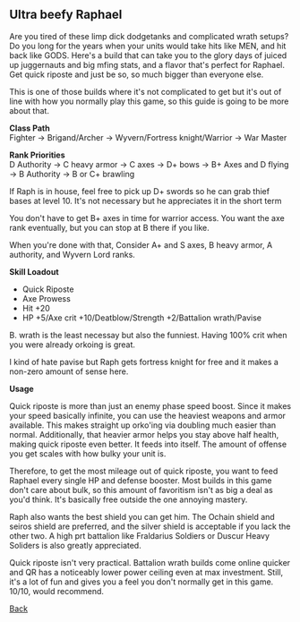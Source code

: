 ## Ultra beefy Raphael

Are you tired of these limp dick dodgetanks and complicated wrath setups? Do you 
long for the years when your units would take hits like MEN, and hit back like GODS.
Here's a build that can take you to the glory days of juiced up juggernauts and big 
mfing stats, and a flavor that's perfect for Raphael. Get quick riposte and just be
so, so much bigger than everyone else. 

This is one of those builds where it's not complicated to get but it's out of line 
with how you normally play this game, so this guide is going to be more about that.

__Class Path__ <br>
Fighter -> Brigand/Archer -> Wyvern/Fortress knight/Warrior -> War Master

__Rank Priorities__ <br>
D Authority -> C heavy armor -> C axes -> D+ bows -> B+ Axes and D flying -> 
B Authority -> B or C+ brawling

If Raph is in house, feel free to pick up D+ swords so he can grab thief bases at 
level 10. It's not necessary but he appreciates it in the short term

You don't have to get B+ axes in time for warrior access. You want the axe rank 
eventually, but you can stop at B there if you like. 

When you're done with that, Consider A+ and S axes, B heavy armor, A authority, and
Wyvern Lord ranks.

__Skill Loadout__
- Quick Riposte
- Axe Prowess
- Hit +20
- HP +5/Axe crit +10/Deatblow/Strength +2/Battalion wrath/Pavise

B. wrath is the least necessay but also the funniest. Having 100% crit when you were
already orkoing is great. 

I kind of hate pavise but Raph gets fortress knight for free and it makes a non-zero
amount of sense here.

__Usage__

Quick riposte is more than just an enemy phase speed boost. Since it makes your 
speed basically infinite, you can use the heaviest weapons and armor available. 
This makes straight up orko'ing via doubling much easier than normal. Additionally,
that heavier armor helps you stay above half health, making quick riposte even 
better. It feeds into itself. The amount of offense you get scales with how bulky 
your unit is.

Therefore, to get the most mileage out of quick riposte, you want to feed Raphael 
every single HP and defense booster. Most builds in this game don't care about 
bulk, so this amount of favoritism isn't as big a deal as you'd think. 
It's basically free outside the one annoying mastery.

Raph also wants the best shield you can get him. The Ochain shield and seiros shield
are preferred, and the silver shield is acceptable if you lack the other two. A high
prt battalion like Fraldarius Soldiers or Duscur Heavy Soliders is also greatly 
appreciated.

Quick riposte isn't very practical. Battalion wrath builds come online quicker and
QR has a noticeably lower power ceiling even at max investment. Still, it's a lot 
of fun and gives you a feel you don't normally get in this game. 10/10, would 
recommend.


[Back](https://rocdoc2.github.io/fe3h-discord-builds/Raphael.html)
